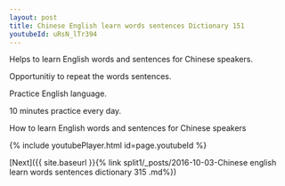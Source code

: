```yaml
---
layout: post
title: Chinese English learn words sentences Dictionary 151 
youtubeId: uRsN_lTr394
---
```

 
 
Helps to learn English words and sentences for Chinese speakers.

Opportunitiy to repeat the words sentences. 

Practice English language. 
 
10 minutes practice every day. 
 
How to learn English words and sentences for Chinese speakers 
 
{% include youtubePlayer.html id=page.youtubeId %}
 
 
[Next]({{ site.baseurl }}{% link  split1/_posts/2016-10-03-Chinese english learn words sentences dictionary 315 .md%})
 
